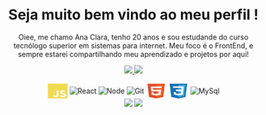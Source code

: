 <div>
  
  <h1 align="center">
    Seja muito bem vindo ao meu perfil !
  </h1>
  
  <p align="center">
    Oiee, me chamo Ana Clara, tenho 20 anos e sou estudande do curso tecnólogo superior em sistemas para internet. Meu foco é o FrontEnd, e sempre estarei compartilhando meu aprendizado e projetos por aqui!
   
  </p>
 
</div>

<div align="center">
  <a href="https://github.com/anaclrra">
  <img height="160em" src="https://github-readme-stats.vercel.app/api?username=anaclrra&show_icons=true&theme=dracula&include_all_commits=true&count_private=true"/>
  <img height="160em" src="https://github-readme-stats.vercel.app/api/top-langs/?username=anaclrra&layout=compact&langs_count=7&theme=dracula"/>
  </a>
</div>

<div align="center" valign="top"><br>
  <img align="center" alt="Js" height="30" width="40" src="https://raw.githubusercontent.com/devicons/devicon/master/icons/javascript/javascript-plain.svg">
  <img align="center" alt="React" height="30" width="40" src="https://cdn.jsdelivr.net/gh/devicons/devicon/icons/react/react-original.svg" />
  <img align="center" alt="Node" height="30" width="40" src="https://cdn.jsdelivr.net/gh/devicons/devicon/icons/nodejs/nodejs-original.svg" />
  <img  align="center" alt="Git" height="30" width="40" src="https://cdn.jsdelivr.net/gh/devicons/devicon/icons/git/git-original.svg" />    <img align="center" alt="HTML" height="30" width="40" src="https://raw.githubusercontent.com/devicons/devicon/master/icons/html5/html5-original.svg">
  <img align="center" alt="CSS" height="30" width="40" src="https://raw.githubusercontent.com/devicons/devicon/master/icons/css3/css3-original.svg">
   <img align="center" alt="MySql" height="80" width="70" src="https://cdn.jsdelivr.net/gh/devicons/devicon/icons/mysql/mysql-original-wordmark.svg" />
</div>

<div align="center">
  <a href="https://www.linkedin.com/in/ana-clara-a5838021a/" target="_blank"><img src="https://img.shields.io/badge/-LinkedIn-%230077B5?style=for-the-badge&logo=linkedin&logoColor=white" target="_blank"></a>
  <a href="mailto:anacl.bonifacio@gmail.com"><img src="https://img.shields.io/badge/-Gmail-%23333?style=for-the-badge&logo=gmail&logoColor=pink" target="_blank"></a>
</div>


